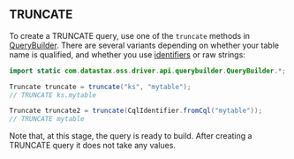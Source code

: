 <!--
Licensed to the Apache Software Foundation (ASF) under one
or more contributor license agreements.  See the NOTICE file
distributed with this work for additional information
regarding copyright ownership.  The ASF licenses this file
to you under the Apache License, Version 2.0 (the
"License"); you may not use this file except in compliance
with the License.  You may obtain a copy of the License at

  http://www.apache.org/licenses/LICENSE-2.0

Unless required by applicable law or agreed to in writing,
software distributed under the License is distributed on an
"AS IS" BASIS, WITHOUT WARRANTIES OR CONDITIONS OF ANY
KIND, either express or implied.  See the License for the
specific language governing permissions and limitations
under the License.
-->

## TRUNCATE

To create a TRUNCATE query, use one of the `truncate` methods in [QueryBuilder]. There are several
variants depending on whether your table name is qualified, and whether you use
[identifiers](../../case_sensitivity/) or raw strings:

```java
import static com.datastax.oss.driver.api.querybuilder.QueryBuilder.*;

Truncate truncate = truncate("ks", "mytable");
// TRUNCATE ks.mytable

Truncate truncate2 = truncate(CqlIdentifier.fromCql("mytable"));
// TRUNCATE mytable
```

Note that, at this stage, the query is ready to build. After creating a TRUNCATE query it does not
take any values.

[QueryBuilder]: https://docs.datastax.com/en/drivers/java/4.12/com/datastax/oss/driver/api/querybuilder/QueryBuilder.html
